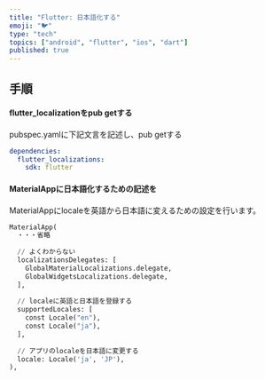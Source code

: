 ```yaml
---
title: "Flutter: 日本語化する"
emoji: "🐦"
type: "tech"
topics: ["android", "flutter", "ios", "dart"]
published: true
---
```


## 手順

#### flutter_localizationをpub getする
pubspec.yamlに下記文言を記述し、pub getする
```yaml
dependencies: 
  flutter_localizations: 
    sdk: flutter
```

#### MaterialAppに日本語化するための記述を
MaterialAppにlocaleを英語から日本語に変えるための設定を行います。
```py
MaterialApp(
  ・・・省略 
  
  // よくわからない 
  localizationsDelegates: [ 
    GlobalMaterialLocalizations.delegate,
    GlobalWidgetsLocalizations.delegate, 
  ], 
  
  // localeに英語と日本語を登録する
  supportedLocales: [ 
    const Locale("en"), 
    const Locale("ja"), 
  ], 
  
  // アプリのlocaleを日本語に変更する 
  locale: Locale('ja', 'JP'),
),
```







